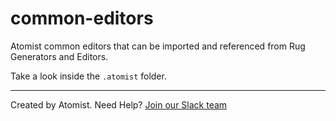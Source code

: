 # common-editors

Atomist common editors that can be imported and referenced from Rug
Generators and Editors.

Take a look inside the `.atomist` folder.

---
Created by Atomist. Need Help? <a href="https://join.atomist.com/">Join our Slack team</a>
